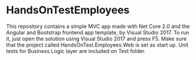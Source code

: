 # HandsOnTestEmployees
This repository contains a simple MVC app made with Net Core 2.0 and the Angular and Bootstrap frontend app template, by Visual Studio 2017.
To run it, just open the solution using Visual Studio 2017 and press F5. Make sure that the project called HandsOnTest.Employees.Web is set as start up.
Unit tests for Business Logic layer are included on Test folder.
